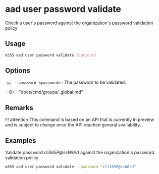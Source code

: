 # aad user password validate

Check a user's password against the organization's password validation policy

## Usage

```sh
m365 aad user password validate [options]
```

## Options

`-p, --password <password>`
: The password to be validated.

--8<-- "docs/cmd/groups/_global.md"

## Remarks

!!! attention
    This command is based on an API that is currently in preview and is subject to change once the API reached general availability.

## Examples

Validate password _cli365P@ssW0rd_ against the organization's password validation policy

```sh
m365 aad user password validate --password "cli365P@ssW0rd"
```
